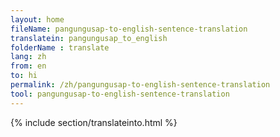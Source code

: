 ```yaml
---
layout: home
fileName: pangungusap-to-english-sentence-translation
translatein: pangungusap_to_english
folderName : translate
lang: zh
from: en
to: hi
permalink: /zh/pangungusap-to-english-sentence-translation
tool: pangungusap-to-english-sentence-translation
---
```

{% include section/translateinto.html %}